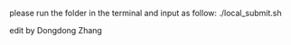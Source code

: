 please run the folder in the terminal and input as follow:
./local_submit.sh

edit by Dongdong Zhang